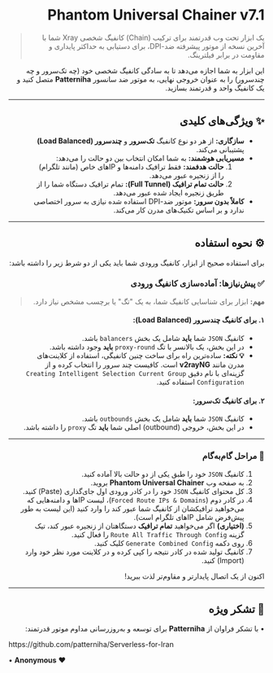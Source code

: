 <div dir="rtl">

# Phantom Universal Chainer v7.1

> یک ابزار تحت وب قدرتمند برای ترکیب (Chain) کانفیگ شخصی Xray شما با آخرین نسخه از موتور پیشرفته ضد-DPI، برای دستیابی به حداکثر پایداری و مقاومت در برابر فیلترینگ.

این ابزار به شما اجازه می‌دهد تا به سادگی کانفیگ شخصی خود (چه تک‌سرور و چه چندسرور) را به عنوان خروجی نهایی، به موتور ضد سانسور **Patterniha** متصل کنید و یک کانفیگ واحد و قدرتمند بسازید.

---

## ✨ ویژگی‌های کلیدی

* **سازگاری:** از هر دو نوع کانفیگ **تک‌سرور** و **چندسرور (Load Balanced)** پشتیبانی می‌کند.
* **مسیریابی هوشمند:** به شما امکان انتخاب بین دو حالت را می‌دهد:
    1.  **حالت هدفمند:** فقط ترافیک دامنه‌ها و IPهای خاص (مانند تلگرام) را از زنجیره عبور می‌دهد.
    2.  **حالت تمام ترافیک (Full Tunnel):** تمام ترافیک دستگاه شما را از طریق زنجیره ایجاد شده عبور می‌دهد.
* **کاملاً بدون سرور:** موتور ضد-DPI استفاده شده نیازی به سرور اختصاصی ندارد و بر اساس تکنیک‌های مدرن کار می‌کند.

---

## ⚙️ نحوه استفاده

برای استفاده صحیح از ابزار، کانفیگ ورودی شما باید یکی از دو شرط زیر را داشته باشد:

### ✅ پیش‌نیازها: آماده‌سازی کانفیگ ورودی

> **مهم:** ابزار برای شناسایی کانفیگ شما، به یک "تگ" یا برچسب مشخص نیاز دارد.

#### ۱. برای کانفیگ چندسرور (Load Balanced):
- کانفیگ `JSON` شما **باید** شامل یک بخش `balancers` باشد.
- در این بخش، یک بالانسر با تگ `proxy-round` **باید** وجود داشته باشد.
- **💡 نکته:** ساده‌ترین راه برای ساخت چنین کانفیگی، استفاده از کلاینت‌های مدرن مانند **v2rayNG** است. کافیست چند سرور را انتخاب کرده و از گزینه‌ای با نام دقیق `Creating Intelligent Selection Current Group Configuration` استفاده کنید.

#### ۲. برای کانفیگ تک‌سرور:
- کانفیگ `JSON` شما **باید** شامل یک بخش `outbounds` باشد.
- در این بخش، خروجی (outbound) اصلی شما **باید** تگ `proxy` را داشته باشد.

---

### 📝 مراحل گام‌به‌گام

1.  کانفیگ `JSON` خود را طبق یکی از دو حالت بالا آماده کنید.
2.  به صفحه وب **Phantom Universal Chainer** بروید.
3.  کل محتوای کانفیگ `JSON` خود را در کادر ورودی اول جای‌گذاری (Paste) کنید.
4.  در کادر دوم (`Forced Route IPs & Domains`)، لیست IPها و دامنه‌هایی که می‌خواهید ترافیکشان از کانفیگ شما عبور کند را وارد کنید (این لیست به طور پیش‌فرض شامل IPهای تلگرام است).
5.  **(اختیاری)** اگر می‌خواهید **تمام ترافیک** دستگاهتان از زنجیره عبور کند، تیک گزینه `Route All Traffic Through Config` را فعال کنید.
6.  روی دکمه `Generate Combined Config` کلیک کنید.
7.  کانفیگ تولید شده در کادر نتیجه را کپی کرده و در کلاینت مورد نظر خود وارد (Import) کنید.

اکنون از یک اتصال پایدارتر و مقاوم‌تر لذت ببرید!

---

## 🙏 تشکر ویژه

</div>

<p dir="rtl">• با تشکر فراوان از <strong>Patterniha</strong> برای توسعه و به‌روزرسانی مداوم موتور قدرتمند:</p>
<p dir="ltr">https://github.com/patterniha/Serverless-for-Iran</p>
<p dir="ltr">• <strong>Anonymous</strong> ❤️</p>